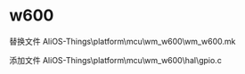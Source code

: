 # w600
替换文件
AliOS-Things\platform\mcu\wm_w600\wm_w600.mk

添加文件
AliOS-Things\platform\mcu\wm_w600\hal\gpio.c
